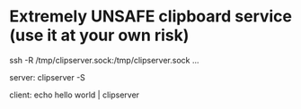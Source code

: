 # Extremely UNSAFE clipboard service (use it at your own risk)

ssh -R /tmp/clipserver.sock:/tmp/clipserver.sock ...

server: clipserver -S

client: echo hello world | clipserver
